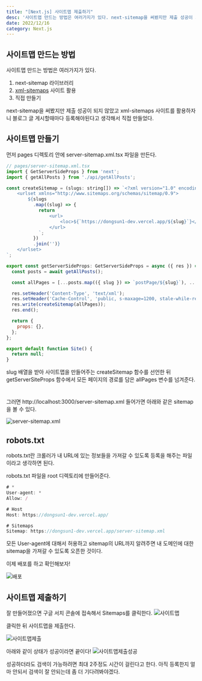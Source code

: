 ```yaml
---
title: "[Next.js] 사이트맵 제출하기"
desc: '사이트맵 만드는 방법은 여러가지가 있다. next-sitemap을 써봤지만 제출 성공이 되지 않았고 xml-sitemaps 사이트를 활용하자니 블로그 글 게시할때마다 등록해야된다고 생각해서 직접 만들었다. 먼저 pages 디렉토리 안에 server-sitemap.xml.tsx 파일을 만든다.'
date: 2022/12/16
category: Next.js
---
```


## 사이트맵 만드는 방법

사이트맵 만드는 방법은 여러가지가 있다.

1. next-sitemap 라이브러리
2. [xml-sitemaps](https://www.xml-sitemaps.com/) 사이트 활용
3. 직접 만들기

next-sitemap을 써봤지만 제출 성공이 되지 않았고 xml-sitemaps 사이트를 활용하자니 블로그 글 게시할때마다 등록해야된다고 생각해서 직접 만들었다.

## 사이트맵 만들기

먼저 pages 디렉토리 안에 server-sitemap.xml.tsx 파일을 만든다.

```javascript
// pages/server-sitemap.xml.tsx
import { GetServerSideProps } from 'next';
import { getAllPosts } from './api/getAllPosts';

const createSitemap = (slugs: string[]) => `<?xml version="1.0" encoding="UTF-8"?>
    <urlset xmlns="http://www.sitemaps.org/schemas/sitemap/0.9">
        ${slugs
          .map((slug) => {
            return `
                <url>
                    <loc>${`https://dongsun1-dev.vercel.app/${slug}`}</loc>
                </url>
            `;
          })
          .join('')}
    </urlset>
`;

export const getServerSideProps: GetServerSideProps = async ({ res }) => {
  const posts = await getAllPosts();

  const allPages = [...posts.map(({ slug }) => `postPage/${slug}`), ...['', 'resume', 'categories']];

  res.setHeader('Content-Type', 'text/xml');
  res.setHeader('Cache-Control', 'public, s-maxage=1200, stale-while-revalidate=600');
  res.write(createSitemap(allPages));
  res.end();

  return {
    props: {},
  };
};

export default function Site() {
  return null;
}
```

slug 배열을 받아 사이트맵을 만들어주는 createSitemap 함수를 선언한 뒤 getServerSiteProps 함수에서 모든 페이지의 경로를 담은 allPages 변수를 넘겨준다.
#
그러면 http://localhost:3000/server-sitemap.xml 들어가면 아래와 같은 sitemap을 볼 수 있다.

![server-sitemap.xml](https://ifh.cc/g/b7y30f.jpg)

## robots.txt
robots.txt란 크롤러가 내 URL에 있는 정보들을 가져갈 수 있도록 등록을 해주는 파일이라고 생각하면 된다.

robots.txt 파일을 root 디렉토리에 만들어준다.

```javascript
# *
User-agent: *
Allow: /

# Host
Host: https://dongsun1-dev.vercel.app/

# Sitemaps
Sitemap: https://dongsun1-dev.vercel.app/server-sitemap.xml

```

모든 User-agent에 대해서 허용하고 sitemap의 URL까지 알려주면 내 도메인에 대한 sitemap을 가져갈 수 있도록 오픈한 것이다.

이제 배포를 하고 확인해보자!

![배포](https://ifh.cc/g/xGzsXz.png)

## 사이트맵 제출하기

잘 만들어졌으면 구글 서치 콘솔에 접속해서 Sitemaps를 클릭한다.
![사이트맵](https://ifh.cc/g/wDy7KN.png)

클릭한 뒤 사이트맵을 제출한다.

![사이트맵제출](https://ifh.cc/g/gSQtdT.png)

아래와 같이 상태가 성공이라면 끝이다!
![사이트맵제출성공](https://ifh.cc/g/vQaP6p.png)

성공하더라도 검색이 가능하려면 최대 2주정도 시간이 걸린다고 한다. 아직 등록한지 얼마 안되서 검색이 잘 안되는데 좀 더 기다려봐야겠다.